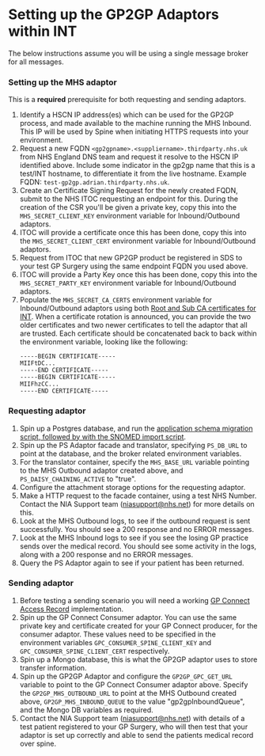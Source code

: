 # Setting up the GP2GP Adaptors within INT

The below instructions assume you will be using a single message broker for all messages.

### Setting up the MHS adaptor

This is a __required__ prerequisite for both requesting and sending adaptors. 

1. Identify a HSCN IP address(es) which can be used for the GP2GP process, and made available to the machine running the MHS Inbound.
   This IP will be used by Spine when initiating HTTPS requests into your environment.
1. Request a new FQDN `<gp2gpname>.<suppliername>.thirdparty.nhs.uk` from NHS England DNS team and request it resolve to the HSCN IP
   identified above. Include some indicator in the gp2gp name that this is a test/INT hostname, to differentiate it from the live hostname.
   Example FQDN: `test-gp2gp.adrian.thirdparty.nhs.uk`.
1. Create an Certificate Signing Request for the newly created FQDN, submit to the NHS ITOC requesting an endpoint for this.
   During the creation of the CSR you'll be given a private key, copy this into the `MHS_SECRET_CLIENT_KEY` environment variable for Inbound/Outbound adaptors.
1. ITOC will provide a certificate once this has been done, copy this into the `MHS_SECRET_CLIENT_CERT` environment variable for Inbound/Outbound adaptors.
1. Request from ITOC that new GP2GP product be registered in SDS to your test GP Surgery using the same endpoint FQDN you used above.
1. ITOC will provide a Party Key once this has been done, copy this into the `MHS_SECRET_PARTY_KEY` environment variable for Inbound/Outbound adaptors.
1. Populate the `MHS_SECRET_CA_CERTS` environment variable for Inbound/Outbound adaptors using both [Root and Sub CA certificates for INT][spine-certificates].
   When a certificate rotation is announced, you can provide the two older certificates and two newer certificates to tell the adaptor that all are trusted.
   Each certificate should be concatenated back to back within the environment variable, looking like the following:
   ```
   -----BEGIN CERTIFICATE-----
   MIIFtDC...
   -----END CERTIFICATE-----
   -----BEGIN CERTIFICATE-----
   MIIFhzCC...
   -----END CERTIFICATE-----
   ```

[spine-certificates]: https://digital.nhs.uk/services/path-to-live-environments/integration-environment#rootca-and-subca-certificates

### Requesting adaptor

1. Spin up a Postgres database, and run the [application schema migration script,
   followed by with the SNOMED import script](OPERATING.md#database-requirements).
1. Spin up the PS Adaptor facade and translator, specifying `PS_DB_URL` to point at the database,
   and the broker related environment variables.
1. For the translator container, specify the `MHS_BASE_URL` variable pointing to the MHS Outbound adaptor created above,
   and `PS_DAISY_CHAINING_ACTIVE` to "true".
1. Configure the attachment storage options for the requesting adaptor.
1. Make a HTTP request to the facade container, using a test NHS Number.
   Contact the NIA Support team (niasupport@nhs.net) for more details on this.
1. Look at the MHS Outbound logs, to see if the outbound request is sent successfully.
   You should see a 200 response and no ERROR messages.
1. Look at the MHS Inbound logs to see if you see the losing GP practice sends over the medical record.
   You should see some activity in the logs, along with a 200 response and no ERROR messages.
1. Query the PS Adaptor again to see if your patient has been returned.

### Sending adaptor

1. Before testing a sending scenario you will need a working [GP Connect Access Record] implementation.
1. Spin up the GP Connect Consumer adaptor.
   You can use the same private key and certificate created for your GP Connect producer, for the consumer adaptor.
   These values need to be specified in the environment variables `GPC_CONSUMER_SPINE_CLIENT_KEY` and `GPC_CONSUMER_SPINE_CLIENT_CERT` respectively.
1. Spin up a Mongo database, this is what the GP2GP adaptor uses to store transfer information.
1. Spin up the GP2GP Adaptor and configure the `GP2GP_GPC_GET_URL` variable to point to the GP Connect Consumer adaptor
   above.
   Specify the `GP2GP_MHS_OUTBOUND_URL` to point at the MHS Outbound created above,
   `GP2GP_MHS_INBOUND_QUEUE` to the value "gp2gpInboundQueue", and the Mongo DB variables as required.
1. Contact the NIA Support team (niasupport@nhs.net) with details of a test patient registered to your GP Surgery,
   who will then test that your adaptor is set up correctly and able to send the patients medical record over spine.

[GP Connect Access Record]: https://digital.nhs.uk/services/gp-connect/gp-connect-in-your-organisation/gp-connect-access-record
